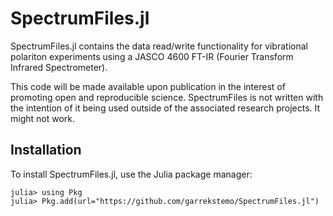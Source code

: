 # SpectrumFiles.jl

SpectrumFiles.jl contains the data read/write functionality for 
vibrational polariton experiments using a JASCO 4600 FT-IR 
(Fourier Transform Infrared Spectrometer).

This code will be made available upon publication in the interest
of promoting open and reproducible science. SpectrumFiles is not written with 
the intention of it being used outside of the associated research projects. It might not work.


## Installation

To install SpectrumFiles.jl, use the Julia package manager:

```
julia> using Pkg
julia> Pkg.add(url="https://github.com/garrekstemo/SpectrumFiles.jl")
```
